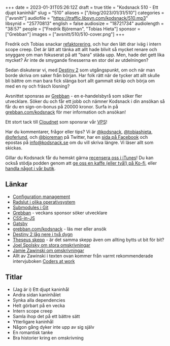 +++
date = 2023-01-31T05:26:12Z
draft = true
title = "Kodsnack 510 - Ett djupt kaninhål"
slug = "510"
aliases = ["/blog/2023/01/31/510"]
categories = ["avsnitt"]
audiofile = "https://traffic.libsyn.com/kodsnack/510.mp3"
libsynid = "25770813"
english = false
audiosize = "18721734"
audiolength = "38:57"
people = ["Fredrik Björeman", "Tobias Hieta"]
sponsor = ["Grebban"]
images = ["avsnitt/510/510-cover.png"]
+++

Fredrik och Tobias snackar [refaktorering](https://en.wikipedia.org/wiki/Code_refactoring), och hur den lätt drar iväg i intern scope creep. Det är lätt att tänka att allt hade blivit så mycket renare och snyggare om man fokuserat på att "bara" städa upp. Men, hade det gett lika mycket? Är inte de smygande finesserna en stor del av utdelningen?

Sedan diskuterar vi, med [Destiny 2](https://en.wikipedia.org/wiki/Destiny_2) som utgångspunkt, om och när man borde skriva om saker från början. Har folk rätt när de tycker att allt skulle bli bättre om man bara fick slänga bort allt gammalt skräp och börja om med en ny och fräsch lösning?

Avsnittet sponsras av [Grebban](https://www.grebban.com/kodsnack) - en e-handelsbyrå som söker fler utvecklare. Söker du och får ett jobb och nämner Kodsnack i din ansökan så får du en sign-on-bonus på 20000 kronor. Surfa in på [grebban.com/kodsnack](https://www.grebban.com/kodsnack) för mer information och ansökan!

Ett stort tack till [Cloudnet](https://www.cloudnet.se) som sponsrar vår [VPS](https://en.wikipedia.org/wiki/Virtual_private_server)!

Har du kommentarer, frågor eller tips? Vi är [@kodsnack](https://www.twitter.com/kodsnack), [@tobiashieta](https://www.twitter.com/tobiashieta), [@oferlund](https://www.twitter.com/oferlund), och [@bjoreman](https://www.twitter.com/bjoreman) på Twitter, har en [sida på Facebook](https://www.facebook.com/kodsnack) och epostas på [info@kodsnack.se](mailto:info@kodsnack.se) om du vill skriva längre. Vi läser allt som skickas.

Gillar du Kodsnack får du hemskt gärna [recensera oss i iTunes](https://itunes.apple.com/se/podcast/kodsnack/id561631498?l=en)! Du kan också stödja podden genom att <a href="https://ko-fi.com/kodsnack" rel="payment">ge oss en kaffe (eller två!) på Ko-fi</a>, eller [handla något i vår butik](https://shop.spreadshirt.se/kodsnack/).

## Länkar ##
* [Configuration management](https://en.wikipedia.org/wiki/Configuration_management)
* [Radslut i olika operativsystem](https://en.wikipedia.org/wiki/Newline#Representation)
* [Submodules i Git](https://git-scm.com/book/en/v2/Git-Tools-Submodules)
* [Grebban](https://www.grebban.com/kodsnack) - veckans sponsor söker utvecklare
* [CSS-in-JS](https://en.wikipedia.org/wiki/CSS-in-JS)
* [Gatsby](https://en.wikipedia.org/wiki/Gatsby_%28JavaScript_framework%29)
* [grebban.com/kodsnack](https://www.grebban.com/kodsnack) - läs mer eller ansök
* [Destiny 2 låg nere i två dygn](https://www.eurogamer.net/bungie-explains-destiny-2-outage-this-week)
* [Theseus skepp](https://en.wikipedia.org/wiki/Ship_of_Theseus) - är det samma skepp även om allting bytts ut bit för bit?
* [Joel Spolsky om stora omskrivningar](https://www.joelonsoftware.com/2000/04/06/things-you-should-never-do-part-i/)
* [Jamie Zawinski om omskrivningar](https://gigamonkeys.wordpress.com/2009/09/28/a-tale-of-two-rewrites/)
* Allt av Zawinski i texten ovan kommer från varmt rekommenderade intervjuboken [Coders at work](https://www.amazon.com/gp/product/1430219483?ie=UTF8&tag=gigamonkeys-20&linkCode=as2&camp=1789&creative=9325&creativeASIN=1430219483)

## Titlar ##
* (Jag är i) Ett djupt kaninhål
* Andra sidan kaninhålet
* Synka alla dependencies
* Helt görbart på en vecka
* Intern scope creep
* Samla ihop det på ett bättre sätt
* Ytterligare kaninhål
* Någon gång dyker inte upp av sig själv
* En romantisk tanke
* Bra historier kring en omskrivning